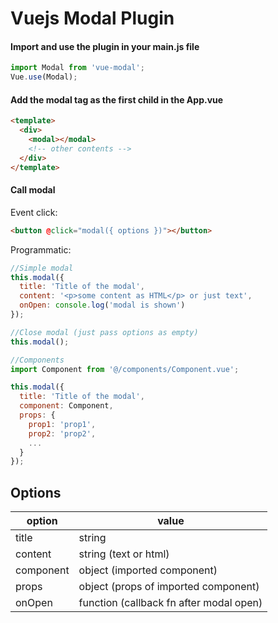 # Vuejs Modal Plugin

####  Import and use the plugin in your main.js file
```javascript
import Modal from 'vue-modal';
Vue.use(Modal);
```

####  Add the modal tag as the first child in the App.vue
```html
<template>
  <div>
    <modal></modal>
    <!-- other contents -->
  </div>
</template>
```

#### Call modal
Event click:
```html
<button @click="modal({ options })"></button>
```

Programmatic:
```javascript
//Simple modal
this.modal({
  title: 'Title of the modal',
  content: '<p>some content as HTML</p> or just text',
  onOpen: console.log('modal is shown')
});

//Close modal (just pass options as empty)
this.modal();

//Components
import Component from '@/components/Component.vue';

this.modal({
  title: 'Title of the modal',
  component: Component,
  props: {
    prop1: 'prop1',
    prop2: 'prop2',
    ...
  }
});

```

## Options
option | value
------ | -----
title | string
content | string (text or html)
component | object (imported component)
props | object (props of imported component)
onOpen | function (callback fn after modal open)
